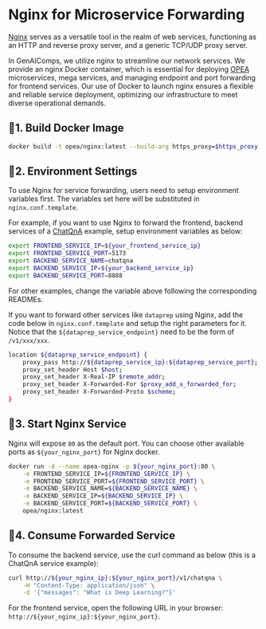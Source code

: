 # Nginx for Microservice Forwarding

[Nginx](https://nginx.org/en/) serves as a versatile tool in the realm of web services, functioning as an HTTP and reverse proxy server, and a generic TCP/UDP proxy server.

In GenAIComps, we utilize nginx to streamline our network services. We provide an nginx Docker container, which is essential for deploying [OPEA](https://github.com/opea-project) microservices, mega services, and managing endpoint and port forwarding for frontend services. Our use of Docker to launch nginx ensures a flexible and reliable service deployment, optimizing our infrastructure to meet diverse operational demands.

## 🚀1. Build Docker Image

```bash
docker build -t opea/nginx:latest --build-arg https_proxy=$https_proxy --build-arg http_proxy=$http_proxy -f ./Dockerfile .
```

## 🚀2. Environment Settings

To use Nginx for service forwarding, users need to setup environment variables first. The variables set here will be substituted in `nginx.conf.template`.

For example, if you want to use Nginx to forward the frontend, backend services of a [ChatQnA](https://github.com/opea-project/GenAIExamples/tree/main/ChatQnA) example, setup environment variables as below:

```bash
export FRONTEND_SERVICE_IP=${your_frontend_service_ip}
export FRONTEND_SERVICE_PORT=5173
export BACKEND_SERVICE_NAME=chatqna
export BACKEND_SERVICE_IP=${your_backend_service_ip}
export BACKEND_SERVICE_PORT=8888
```

For other examples, change the variable above following the corresponding READMEs.

If you want to forward other services like `dataprep` using Nginx, add the code below in `nginx.conf.template` and setup the right parameters for it. Notice that the `${dataprep_service_endpoint}` need to be the form of `/v1/xxx/xxx`.

```bash
location ${dataprep_service_endpoint} {
    proxy_pass http://${dataprep_service_ip}:${dataprep_service_port};
    proxy_set_header Host $host;
    proxy_set_header X-Real-IP $remote_addr;
    proxy_set_header X-Forwarded-For $proxy_add_x_forwarded_for;
    proxy_set_header X-Forwarded-Proto $scheme;
}
```

## 🚀3. Start Nginx Service

Nginx will expose `80` as the default port. You can choose other available ports as `${your_nginx_port}` for Nginx docker.

```bash
docker run -d --name opea-nginx -p ${your_nginx_port}:80 \
	-e FRONTEND_SERVICE_IP=${FRONTEND_SERVICE_IP} \
	-e FRONTEND_SERVICE_PORT=${FRONTEND_SERVICE_PORT} \
	-e BACKEND_SERVICE_NAME=${BACKEND_SERVICE_NAME} \
    -e BACKEND_SERVICE_IP=${BACKEND_SERVICE_IP} \
    -e BACKEND_SERVICE_PORT=${BACKEND_SERVICE_PORT} \
    opea/nginx:latest
```

## 🚀4. Consume Forwarded Service

To consume the backend service, use the curl command as below (this is a ChatQnA service example):

```bash
curl http://${your_nginx_ip}:${your_nginx_port}/v1/chatqna \
    -H "Content-Type: application/json" \
    -d '{"messages": "What is Deep Learning?"}'
```

For the frontend service, open the following URL in your browser: `http://${your_nginx_ip}:${your_nginx_port}`.
